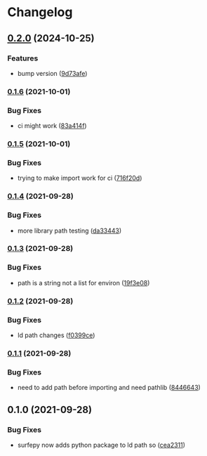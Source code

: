 # Changelog

## [0.2.0](https://www.github.com/Loop3D/surfe/compare/v0.1.6...v0.2.0) (2024-10-25)


### Features

* bump version ([9d73afe](https://www.github.com/Loop3D/surfe/commit/9d73afe77f7d36ec004e8921e6a51a96036d4f45))

### [0.1.6](https://www.github.com/Loop3D/surfe/compare/v0.1.5...v0.1.6) (2021-10-01)


### Bug Fixes

* ci might work ([83a414f](https://www.github.com/Loop3D/surfe/commit/83a414f74a386582e4a6a03d6b9fc5550cf837c1))

### [0.1.5](https://www.github.com/Loop3D/surfe/compare/v0.1.4...v0.1.5) (2021-10-01)


### Bug Fixes

* trying to make import work for ci ([716f20d](https://www.github.com/Loop3D/surfe/commit/716f20dca24262d1f56445676fed5e76c75cedcd))

### [0.1.4](https://www.github.com/Loop3D/surfe/compare/v0.1.3...v0.1.4) (2021-09-28)


### Bug Fixes

* more library path testing ([da33443](https://www.github.com/Loop3D/surfe/commit/da33443cb68a68ad29793dc28799624bfdb9aa9a))

### [0.1.3](https://www.github.com/Loop3D/surfe/compare/v0.1.2...v0.1.3) (2021-09-28)


### Bug Fixes

* path is a string not a list for environ ([19f3e08](https://www.github.com/Loop3D/surfe/commit/19f3e08b9330f6a416e77e8928348cb781f1a572))

### [0.1.2](https://www.github.com/Loop3D/surfe/compare/v0.1.1...v0.1.2) (2021-09-28)


### Bug Fixes

* ld path changes ([f0399ce](https://www.github.com/Loop3D/surfe/commit/f0399cebefca5a17085fb8b7e3e134a26a179e40))

### [0.1.1](https://www.github.com/Loop3D/surfe/compare/v0.1.0...v0.1.1) (2021-09-28)


### Bug Fixes

* need to add path before importing and need pathlib ([8446643](https://www.github.com/Loop3D/surfe/commit/8446643caa778fc488e41b0104a63268f5450fd7))

## 0.1.0 (2021-09-28)


### Bug Fixes

* surfepy now adds python package to ld path so ([cea2311](https://www.github.com/Loop3D/surfe/commit/cea2311ff62c13dac25dea4942aed5979eaa9b26))
